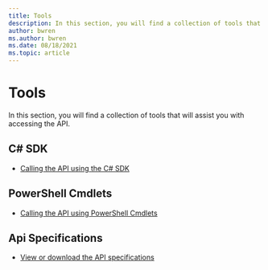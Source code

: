 ```yaml
---
title: Tools
description: In this section, you will find a collection of tools that will assist you with accessing the API.
author: bwren
ms.author: bwren
ms.date: 08/18/2021
ms.topic: article
---
```

# Tools

In this section, you will find a collection of tools that will assist you with accessing the API.

## C\# SDK

  - [Calling the API using the C\# SDK](https://dev.loganalytics.io/documentation/Tools/CSharp-Sdk)

## PowerShell Cmdlets

  - [Calling the API using PowerShell Cmdlets](https://dev.loganalytics.io/documentation/Tools/PowerShell-Cmdlets)

## Api Specifications

  - [View or download the API specifications](https://dev.loganalytics.io/documentation/Tools/Api-Specifications)
